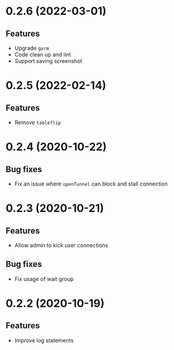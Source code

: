 # 0.2.6 (2022-03-01)

## Features

- Upgrade `gorm`
- Code clean up and lint
- Support saving screenshot


# 0.2.5 (2022-02-14)

## Features

- Remove `tableflip`


# 0.2.4 (2020-10-22)

## Bug fixes

- Fix an issue where `openTunnel` can block and stall connection


# 0.2.3 (2020-10-21)

## Features

- Allow admin to kick user connections

## Bug fixes

- Fix usage of wait group


# 0.2.2 (2020-10-19)

## Features

- Improve log statements


